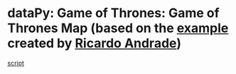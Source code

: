 # dataPy: Game of Thrones: Game of Thrones Map (based on the [example](http://ric70x7.github.io/20190318_got.html) created by [Ricardo Andrade](http://ric70x7.github.io/))

[script](../scripts/got.py)
